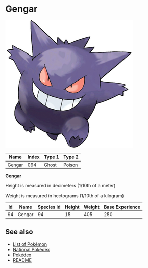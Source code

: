 # Gengar


![Gengar](images/094.png)

| **Name** | **Index** | **Type 1** | **Type 2** |
|----|----|----|----|
| Gengar | 094 | Ghost | Poison  |

**Gengar** 


Height is measured in decimeters (1/10th of a meter)

Weight is measured in hectograms (1/10th of a kilogram)

| **Id** | **Name** | **Species Id** | **Height** | **Weight** | **Base Experience** |
|--------|----------|----------------|------------|------------|---------------------|
| 94 | Gengar | 94 | 15 | 405 | 250 |


## See also

- [List of Pokémon](../pokemon.md)
- [National Pokédex](../national_pokedex.md)
- [Pokédex](../pokedex.md)
- [README](../README.md)
